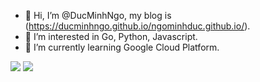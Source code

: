 - 👋 Hi, I’m @DucMinhNgo, my blog is (https://ducminhngo.github.io/ngominhduc.github.io/).
- 👀 I’m interested in Go, Python, Javascript.
- 🌱 I’m currently learning Google Cloud Platform.


![](http://github-profile-summary-cards.vercel.app/api/cards/stats?username=DucMinhNgo&theme=nord_bright) 
![](http://github-profile-summary-cards.vercel.app/api/cards/repos-per-language?username=DucMinhNgo&theme=nord_bright)

